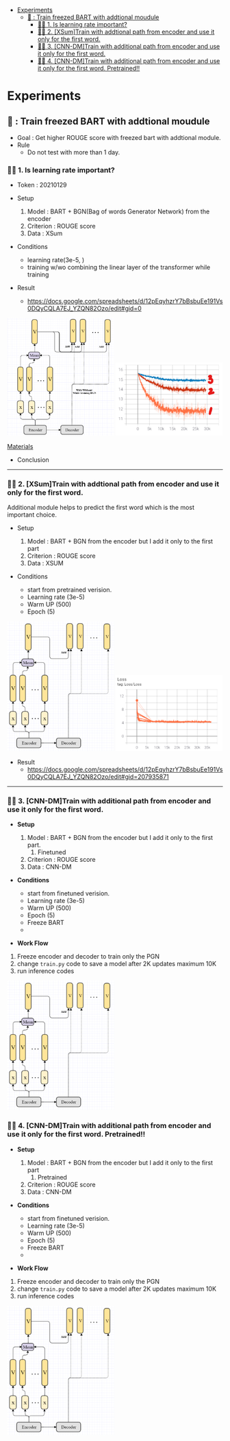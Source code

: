 - [Experiments](#experiments)
  - [🏰 : Train freezed BART with addtional moudule](#--train-freezed-bart-with-addtional-moudule)
    - [🧙‍♂️ 1. Is learning rate important?](#️-1-is-learning-rate-important)
    - [🧙‍♂️ 2. [XSum]Train with addtional path from encoder and use it only for the first word.](#️-2-xsumtrain-with-addtional-path-from-encoder-and-use-it-only-for-the-first-word)
    - [🧙‍♂️ 3. [CNN-DM]Train with additional path from encoder and use it only for the first word.](#️-3-cnn-dmtrain-with-additional-path-from-encoder-and-use-it-only-for-the-first-word)
    - [🧙‍♂️ 4. [CNN-DM]Train with additional path from encoder and use it only for the first word. Pretrained!!](#️-4-cnn-dmtrain-with-additional-path-from-encoder-and-use-it-only-for-the-first-word-pretrained)


# Experiments

## 🏰 : Train freezed BART with addtional moudule
* Goal : Get higher ROUGE score with freezed bart with addtional module. 
* Rule
  * Do not test with more than 1 day. 

### 🧙‍♂️ 1. Is learning rate important?

* Token : 20210129

* Setup
  1. Model : BART + BGN(Bag of words Generator Network) from the encoder
  2. Criterion : ROUGE score
  3. Data : XSum

*  Conditions
   *  learning rate(3e-5, )
   *  training  w/wo combining the linear layer of the transformer while training
* Result
    * https://docs.google.com/spreadsheets/d/12pEqyhzrY7bBsbuEe191Vs0DQyCQLA7EJ_YZQN82Ozo/edit#gid=0


<img src="archived/20210119/model.png" width=250px>

<img src="archived/20210119/loss1.png" width=250px>
						
[Materials](archiveWd/20210119)
* Conclusion

---

### 🧙‍♂️ 2. [XSum]Train with addtional path from encoder and use it only for the first word. 

Additional module helps to predict the first word which is the most important choice. 

* Setup
  1. Model : BART + BGN from the encoder but I add it only to the first part
  2. Criterion : ROUGE score
  3. Data :  XSUM

* Conditions
  * start from pretrained verision.
  * Learning rate (3e-5)
  * Warm UP  (500)
  * Epoch  (5)

<img src="archived/20210119/model2.png" width=250px>

<img src="archived/20210119/loss2.png" width=250px>


* Result
    * https://docs.google.com/spreadsheets/d/12pEqyhzrY7bBsbuEe191Vs0DQyCQLA7EJ_YZQN82Ozo/edit#gid=207935871

---

### 🧙‍♂️ 3. [CNN-DM]Train with additional path from encoder and use it only for the first word.

* **Setup**
  1. Model : BART + BGN from the encoder but I add it only to the first part.
     1. Finetuned
  2. Criterion : ROUGE score
  3. Data :  CNN-DM

* **Conditions**
  * start from finetuned verision.
  * Learning rate (3e-5)
  * Warm UP  (500)
  * Epoch  (5)
  * Freeze BART
  * 
* **Work Flow**
1. Freeze encoder and decoder to train only the PGN
2. change ```train.py``` code to save a model after 2K updates maximum 10K
3. run inference codes 

<img src="archived/20210119/model2.png" width=250px>


### 🧙‍♂️ 4. [CNN-DM]Train with additional path from encoder and use it only for the first word. Pretrained!!

* **Setup**
  1. Model : BART + BGN from the encoder but I add it only to the first part
     1. Pretrained
  2. Criterion : ROUGE score
  3. Data :  CNN-DM

* **Conditions**
  * start from finetuned verision.
  * Learning rate (3e-5)
  * Warm UP  (500)
  * Epoch  (5)
  * Freeze BART
  * 
* **Work Flow**
1. Freeze encoder and decoder to train only the PGN
2. change ```train.py``` code to save a model after 2K updates maximum 10K
3. run inference codes 

<img src="archived/20210119/model2.png" width=250px>
